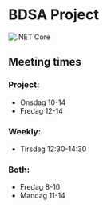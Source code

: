 # BDSA Project
![.NET Core](https://github.com/bitknox/BDSA-Project/workflows/.NET%20Core/badge.svg)
## Meeting times

### Project: 
- Onsdag 10-14
- Fredag 12-14
### Weekly:
- Tirsdag 12:30-14:30
### Both:
- Fredag 8-10
- Mandag 11-14

